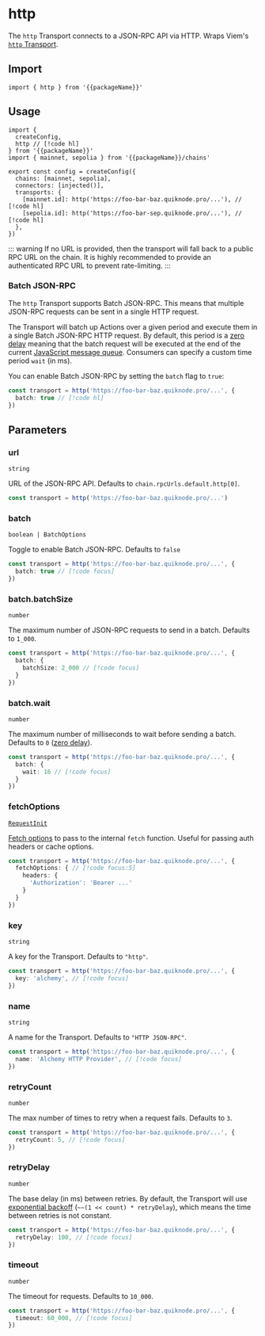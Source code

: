 <!-- <script setup>
const packageName = 'wagmi'
</script> -->

# http

The `http` Transport connects to a JSON-RPC API via HTTP. Wraps Viem's [`http` Transport](https://viem.sh/docs/clients/transports/http.html).

## Import

```ts-vue
import { http } from '{{packageName}}'
```

## Usage

```ts-vue
import { 
  createConfig, 
  http // [!code hl]
} from '{{packageName}}'
import { mainnet, sepolia } from '{{packageName}}/chains'

export const config = createConfig({
  chains: [mainnet, sepolia],
  connectors: [injected()],
  transports: {
    [mainnet.id]: http('https://foo-bar-baz.quiknode.pro/...'), // [!code hl]
    [sepolia.id]: http('https://foo-bar-sep.quiknode.pro/...'), // [!code hl]
  },
})
```

::: warning
If no URL is provided, then the transport will fall back to a public RPC URL on the chain. It is highly recommended to provide an authenticated RPC URL to prevent rate-limiting.
:::

### Batch JSON-RPC

The `http` Transport supports Batch JSON-RPC. This means that multiple JSON-RPC requests can be sent in a single HTTP request.

The Transport will batch up Actions over a given period and execute them in a single Batch JSON-RPC HTTP request. By default, this period is a [zero delay](https://developer.mozilla.org/en-US/docs/Web/JavaScript/Event_loop#zero_delays) meaning that the batch request will be executed at the end of the current [JavaScript message queue](https://developer.mozilla.org/en-US/docs/Web/JavaScript/Event_loop#queue). Consumers can specify a custom time period `wait` (in ms).

You can enable Batch JSON-RPC by setting the `batch` flag to `true`:

```ts 
const transport = http('https://foo-bar-baz.quiknode.pro/...', {
  batch: true // [!code hl]
})
```

## Parameters

### url

`string`

URL of the JSON-RPC API. Defaults to `chain.rpcUrls.default.http[0]`.

```ts
const transport = http('https://foo-bar-baz.quiknode.pro/...')
```

### batch

`boolean | BatchOptions`

Toggle to enable Batch JSON-RPC. Defaults to `false`

```ts 
const transport = http('https://foo-bar-baz.quiknode.pro/...', {
  batch: true // [!code focus]
})
```

### batch.batchSize

`number`

The maximum number of JSON-RPC requests to send in a batch. Defaults to `1_000`.

```ts 
const transport = http('https://foo-bar-baz.quiknode.pro/...', {
  batch: {
    batchSize: 2_000 // [!code focus]
  }
})
```

### batch.wait

`number`

The maximum number of milliseconds to wait before sending a batch. Defaults to `0` ([zero delay](https://developer.mozilla.org/en-US/docs/Web/JavaScript/Event_loop#zero_delays)).

```ts 
const transport = http('https://foo-bar-baz.quiknode.pro/...', {
  batch: {
    wait: 16 // [!code focus]
  }
})
```

### fetchOptions

[`RequestInit`](https://developer.mozilla.org/en-US/docs/Web/API/fetch)

[Fetch options](https://developer.mozilla.org/en-US/docs/Web/API/fetch) to pass to the internal `fetch` function. Useful for passing auth headers or cache options.

```ts
const transport = http('https://foo-bar-baz.quiknode.pro/...', {
  fetchOptions: { // [!code focus:5]
    headers: {
      'Authorization': 'Bearer ...'
    }
  }
})
```

### key

`string`

A key for the Transport. Defaults to `"http"`.

```ts
const transport = http('https://foo-bar-baz.quiknode.pro/...', {
  key: 'alchemy', // [!code focus]
})
```

### name

`string`

A name for the Transport. Defaults to `"HTTP JSON-RPC"`.

```ts
const transport = http('https://foo-bar-baz.quiknode.pro/...', {
  name: 'Alchemy HTTP Provider', // [!code focus]
})
```

### retryCount

`number`

The max number of times to retry when a request fails. Defaults to `3`.

```ts
const transport = http('https://foo-bar-baz.quiknode.pro/...', {
  retryCount: 5, // [!code focus]
})
```

### retryDelay

`number`

The base delay (in ms) between retries. By default, the Transport will use [exponential backoff](https://en.wikipedia.org/wiki/Exponential_backoff) (`~~(1 << count) * retryDelay`), which means the time between retries is not constant.

```ts
const transport = http('https://foo-bar-baz.quiknode.pro/...', {
  retryDelay: 100, // [!code focus]
})
```

### timeout

`number`

The timeout for requests. Defaults to `10_000`.

```ts
const transport = http('https://foo-bar-baz.quiknode.pro/...', {
  timeout: 60_000, // [!code focus]
})
```
